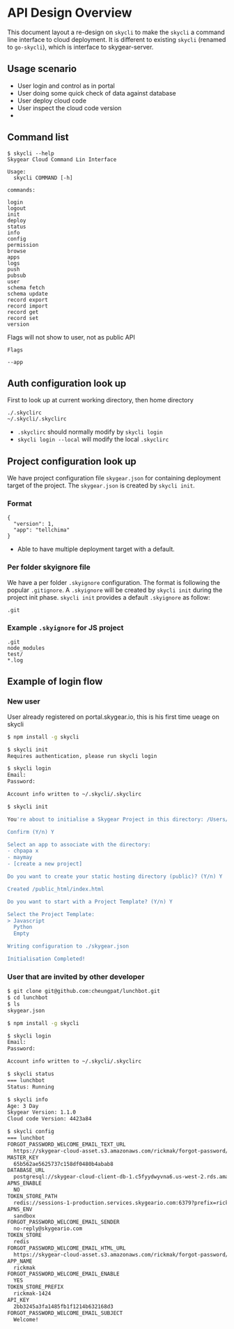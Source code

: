 # API Design Overview

This document layout a re-design on `skycli` to make the `skycli` a command line
interface to cloud deployment. It is different to existing `skycli` (renamed
to `go-skycli`), which is interface to skygear-server.

## Usage scenario

- User login and control as in portal
- User doing some quick check of data against database
- User deploy cloud code
- User inspect the cloud code version
- 

## Command list


```
$ skycli --help
Skygear Cloud Command Lin Interface

Usage:
  skycli COMMAND [-h]

commands:

login
logout
init
deploy
status
info
config
permission
browse
apps
logs
push
pubsub
user
schema fetch
schema update
record export
record import
record get
record set
version
```


Flags will not show to user, not as public API
```
Flags

--app
```


## Auth configuration look up

First to look up at current working directory, then home directory

```
./.skyclirc
~/.skycli/.skyclirc
```

- `.skyclirc` should normally modify by `skycli login`
- `skycli login --local` will modify the local `.skyclirc`


## Project configuration look up

We have project configuration file `skygear.json` for containing deployment
target of the project. The `skygear.json` is created by `skycli init`.

### Format

```
{
  "version": 1,
  "app": "tellchima"
}
```

- Able to have multiple deployment target with a default.

### Per folder skyignore file

We have a per folder `.skyignore` configuration. The format is following the
popular `.gitignore`. A `.skyignore` will be created by `skycli init` during
the project init phase. `skycli init` provides a default `.skyignore` as
follow:

```
.git
```

### Example `.skyignore` for JS project

```
.git
node_modules
test/
*.log
```

## Example of login flow

### New user

User already registered on portal.skygear.io, this is his first time ueage on
skycli

```bash
$ npm install -g skycli

$ skycli init
Requires authentication, please run skycli login

$ skycli login
Email: 
Password: 

Account info written to ~/.skycli/.skyclirc

$ skycli init

You're about to initialise a Skygear Project in this directory: /Users/chpapa/skygear-project

Confirm (Y/n) Y

Select an app to associate with the directory:
- chpapa x
- maymay
- [create a new project]

Do you want to create your static hosting directory (public)? (Y/n) Y

Created /public_html/index.html

Do you want to start with a Project Template? (Y/n) Y

Select the Project Template:
> Javascript
  Python
  Empty

Writing configuration to ./skygear.json

Initialisation Completed!
```


### User that are invited by other developer

```bash
$ git clone git@github.com:cheungpat/lunchbot.git
$ cd lunchbot
$ ls
skygear.json

$ npm install -g skycli

$ skycli login
Email: 
Password: 

Account info written to ~/.skycli/.skyclirc

$ skycli status
=== lunchbot
Status: Running

$ skycli info
Age: 3 Day
Skygear Version: 1.1.0
Cloud code Version: 4423a84

$ skycli config 
=== lunchbot
FORGOT_PASSWORD_WELCOME_EMAIL_TEXT_URL
  https://skygear-cloud-asset.s3.amazonaws.com/rickmak/forgot-password/welcome-email.txt
MASTER_KEY
  65b562ae5625737c158df0480b4abab8
DATABASE_URL
  postgresql://skygear-cloud-client-db-1.c5fyydwyvna6.us-west-2.rds.amazonaws.com:5432/rickmak-2461?sslmode=require
APNS_ENABLE
  NO
TOKEN_STORE_PATH
  redis://sessions-1-production.services.skygeario.com:6379?prefix=rickmak-1424:
APNS_ENV
  sandbox
FORGOT_PASSWORD_WELCOME_EMAIL_SENDER
  no-reply@skygeario.com
TOKEN_STORE
  redis
FORGOT_PASSWORD_WELCOME_EMAIL_HTML_URL
  https://skygear-cloud-asset.s3.amazonaws.com/rickmak/forgot-password/welcome-email.html
APP_NAME
  rickmak
FORGOT_PASSWORD_WELCOME_EMAIL_ENABLE
  YES
TOKEN_STORE_PREFIX
  rickmak-1424
API_KEY
  2bb3245a3fa1485fb1f1214b632168d3
FORGOT_PASSWORD_WELCOME_EMAIL_SUBJECT
  Welcome!

```

